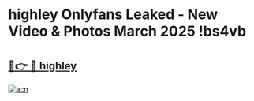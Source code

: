 # highley Onlyfans Leaked - New Video & Photos March 2025 !bs4vb

# <h2><a href="https://irzdpj.iuczelnia.edu.pl?title=highley&ref=bs4vb">🔗👉 🔴 highley</a></h2>

[![acn](https://github.com/user-attachments/assets/0f9c940e-d8b0-45ae-aac7-cd30a18b3e1c)](https://irzdpj.iuczelnia.edu.pl?title=highley&ref=bs4vb)

